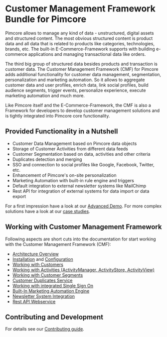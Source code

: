 # Customer Management Framework Bundle for Pimcore

Pimcore allows to manage any kind of data - unstructured, digital assets and structured content. The most obvious 
structured content is product data and all data that is related to products like categories, technologies, brands, etc. 
The built-in E-Commerce-Framework supports with building e-commerce applications and managing transactional data like 
orders.

The third big group of structured data besides products and transaction is customer data. 
The Customer Management Framework (CMF) for Pimcore adds additional functionality  for customer data management, 
segmentation, personalization and marketing automation. So it allows to aggregate customer data and user profiles, 
enrich data, link social profiles, build audience segments, trigger events, personalize experience, execute marketing 
automation and much more.

Like Pimcore itself and the E-Commerce-Framework, the CMF is also a Framework for developers to develop customer management
solutions and is tightly integrated into Pimcore core functionality. 

## Provided Functionality in a Nutshell
- Customer Data Management based on Pimcore data objects 
- Storage of Customer Activities from different data feeds
- Customer Segmentation based on data, activities and other criteria
- Duplicates detection and merging
- SSO and connection to social profiles like Google, Facebook, Twitter, etc. 
- Enhancement of Pimcore's on-site personalization
- Marketing Automation with built-in rule engine and triggers
- Default integration to external newsletter systems like MailChimp
- Rest API for integration of external systems for data import or data export

For a first impression have a look at our [Advanced Demo](https://demo-advanced.pimcore.org/). For more complex solutions
have a look at our [case studies](https://pimcore.com/en/customers).


## Working with Customer Management Framework 

Following aspects are short cuts into the documentation for start working with the Customer Management Framework (CMF): 

* [Architecture Overview](./doc/01_Architecture-Overview.md)
* [Installation](./doc/02_Installation.md) and [Configuration](./doc/03_Configuration.md)
* [Working with Customers](./doc/05_Working-with-Customers.md)
* [Working with Activities (ActivityManager, ActivityStore, ActivityView)](./doc/09_Activities.md)
* [Working with Customer Segments](./doc/11_CustomerSegments.md)
* [Customer Duplicates Service](./doc/15_CustomerDuplicatesService.md)
* [Working with integrated Single Sign On](./doc/18_Single_Sign_On.md)
* [Built-In Marketing Automation Engine](./doc/22_ActionTrigger.md)
* [Newsletter System Integration](./doc/24_NewsletterSync.md)
* [Rest API Webservice](./doc/26_Webservice.md)


## Contributing and Development

For details see our [Contributing guide](CONTRIBUTING.md).
